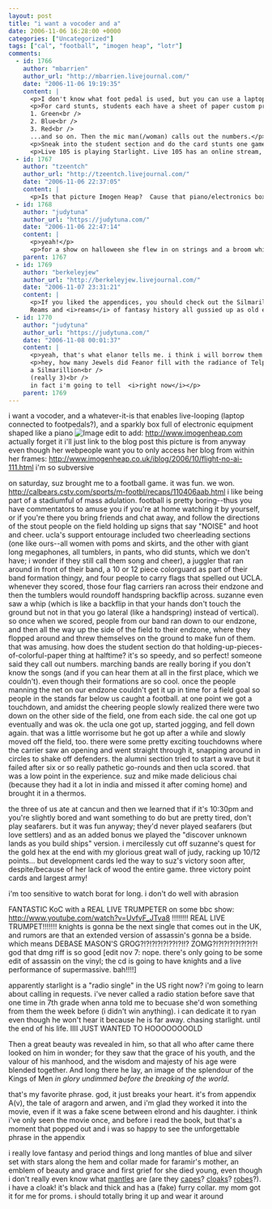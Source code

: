 ```yaml
---
layout: post
title: "i want a vocoder and a"
date: 2006-11-06 16:28:00 +0000
categories: ["Uncategorized"]
tags: ["cal", "football", "imogen heap", "lotr"]
comments:
  - id: 1766
    author: "mbarrien"
    author_url: "http://mbarrien.livejournal.com/"
    date: "2006-11-06 19:19:35"
    content: |
      <p>I don't know what foot pedal is used, but you can use a laptop with <a href="http://www.ableton.com/_common/downloads/pages2/artist_kid_beyond/kid-beyond.mov" rel="nofollow">Ableton Live</a> software with MIDI Translator to do the live-looping thing (there's some slightly technical info about halfway into that vid).</p>
      <p>For card stunts, students each have a sheet of paper custom printed for the individual seat, that says things like:<br />
      1. Green<br />
      2. Blue<br />
      3. Red<br />
      ...and so on. Then the mic man(/woman) calls out the numbers.</p>
      <p>Sneak into the student section and do the card stunts one game. It's fun!</p>
      <p>Live 105 is playing Starlight. Live 105 has an online stream, which I believe can be listened to anywhere in the U.S....</p>
  - id: 1767
    author: "tzeentch"
    author_url: "http://tzeentch.livejournal.com/"
    date: "2006-11-06 22:37:05"
    content: |
      <p>Is that picture Imogen Heap?  Cause that piano/electronics box is way cool.</p>
  - id: 1768
    author: "judytuna"
    author_url: "https://judytuna.com/"
    date: "2006-11-06 22:47:14"
    content: |
      <p>yeah!</p>
      <p>for a show on halloween she flew in on strings and a broom whilst controlling samples via a mini midi keyboard, too. she's quite the awesome.</p>
    parent: 1767
  - id: 1769
    author: "berkeleyjew"
    author_url: "http://berkeleyjew.livejournal.com/"
    date: "2006-11-07 23:31:21"
    content: |
      <p>If you liked the appendices, you should check out the Silmarillion (sp?).<br />
      Reams and <i>reams</i> of fantasy history all gussied up as old english/saxon lit.</p>
  - id: 1770
    author: "judytuna"
    author_url: "https://judytuna.com/"
    date: "2006-11-08 00:01:37"
    content: |
      <p>yeah, that's what elanor tells me. i think i will borrow them from her.</p>
      <p>hey, how many Jewels did Feanor fill with the radiance of Telperion and Laurelin?<br />
      a Silmarillion<br />
      (really 3)<br />
      in fact i'm going to tell  <i>right now</i></p>
    parent: 1769
---
```


i want a vocoder, and a whatever-it-is that enables live-looping (laptop connected to footpedals?), and a sparkly box full of electronic equipment shaped like a piano
![Image](http://www.imogenheap.co.uk/iblog/uploaded_images/Immi)
edit to add: http://www.imogenheap.com 
actually forget it i'll just link to the blog post this picture is from anyway even though her webpeople want you to only access her blog from within her frames: http://www.imogenheap.co.uk/iblog/2006/10/flight-no-ai-111.html i'm so subversive

on saturday, suz brought me to a football game. it was fun. we won. http://calbears.cstv.com/sports/m-footbl/recaps/110406aab.html
i like being part of a stadiumful of mass adulation. football is pretty boring--thus you have commentators to amuse you if you're at home watching it by yourself, or if you're there you bring friends and chat away, and follow the directions of the stout people on the field holding up signs that say "NOISE" and hoot and cheer. ucla's support entourage included two cheerleading sections (one like ours--all women with poms and skirts, and the other with giant long megaphones, all tumblers, in pants, who did stunts, which we don't have; i wonder if they still call them song and cheer), a juggler that ran around in front of their band, a 10 or 12 piece colorguard as part of their band formation thingy, and four people to carry flags that spelled out UCLA. whenever they scored, those four flag carriers ran across their endzone and then the tumblers would roundoff handspring backflip across. suzanne even saw a whip (which is like a backflip in that your hands don't touch the ground but not in that you go lateral (like a handspring) instead of vertical). so once when we scored, people from our band ran down to our endzone, and then all the way up the side of the field to their endzone, where they flopped around and threw themselves on the ground to make fun of them. that was amusing.
how does the student section do that holding-up-pieces-of-colorful-paper thing at halftime? it's so speedy, and so perfect! someone said they call out numbers.
marching bands are really boring if you don't know the songs (and if you can hear them at all in the first place, which we couldn't). even though their formations are so cool.
once the people manning the net on our endzone couldn't get it up in time for a field goal so people in the stands far below us caught a football.
at one point we got a touchdown, and amidst the cheering people slowly realized there were two down on the other side of the field, one from each side. the cal one got up eventually and was ok. the ucla one got up, started jogging, and fell down again. that was a little worrisome but he got up after a while and slowly moved off the field, too.
there were some pretty exciting touchdowns where the carrier saw an opening and went straight through it, snapping around in circles to shake off defenders. 
the alumni section tried to start a wave but it failed after six or so really pathetic go-rounds and then ucla scored. that was a low point in the experience.
suz and mike made delicious chai (because they had it a lot in india and missed it after coming home) and brought it in a thermos.

the three of us ate at cancun and then we learned that if it's 10:30pm and you're slightly bored and want something to do but are pretty tired, don't play seafarers. but it was fun anyway; they'd never played seafarers (but love settlers) and as an added bonus we played the "discover unknown lands as you build ships" version. i mercilessly cut off suzanne's quest for the gold hex at the end with my glorious great wall of judy, racking up 10/12 points... but development cards led the way to suz's victory soon after, despite/because of her lack of wood the entire game. three victory point cards and largest army!

i'm too sensitive to watch borat for long. i don't do well with abrasion

FANTASTIC KoC with a REAL LIVE TRUMPETER on some bbc show: http://www.youtube.com/watch?v=UvfvF_JTva8
!!!!!!!!
REAL LIVE TRUMPET!!!!!!!
knights is gonna be the next single that comes out in the UK, and rumors are that an extended version of assassin's gonna be a bside. which means DEBASE MASON'S GROG?!?!?!?!?!??!?!!? ZOMG?!?!?!?!?!?!?!?! god that dmg riff is so good
[edit nov 7: nope. there's only going to be some edit of assassin on the vinyl; the cd is going to have knights and a live performance of supermassive. bah!!!!]

apparently starlight is a "radio single" in the US right now? i'm going to learn about calling in requests. i've never called a radio station before save that one time in 7th grade when anna told me to becuase she'd won something from them the week before (i didn't win anything). i can dedicate it to ryan even though he won't hear it because he is far away. chasing starlight. until the end of his life. IIII JUST WANTED TO HOOOOOOOOLD

Then a great beauty was revealed in him, so that all who after came there looked on him in wonder; for they saw that the grace of his youth, and the valour of his manhood, and the wisdom and majesty of his age were blended together. And long there he lay, an image of the splendour of the Kings of Men *in glory undimmed before the breaking of the world*.

that's my favorite phrase. god, it just breaks your heart. it's from appendix A(v), the tale of aragorn and arwen, and i'm glad they worked it into the movie, even if it was a fake scene between elrond and his daughter. i think i've only seen the movie once, and before i read the book, but that's a moment that popped out and i was so happy to see the unforgettable phrase in the appendix

i really love fantasy and period things and long mantles of blue and silver set with stars along the hem and collar made for faramir's mother, an emblem of beauty and grace and first grief for she died young, even though i don't really even know what [mantles](http://en.wikipedia.org/wiki/Mantle) are (are they [capes](http://en.wikipedia.org/wiki/Cape)? [cloaks](http://en.wikipedia.org/wiki/Cloak)? [robes](http://en.wikipedia.org/wiki/Robe)?). i have a cloak! it's black and thick and has a (fake) furry collar. my mom got it for me for proms. i should totally bring it up and wear it around